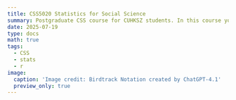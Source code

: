 ```yaml
---
title: CSS5020 Statistics for Social Science
summary: Postgraduate CSS course for CUHKSZ students. In this course you will learn the basics of statistics and how to evaluate them in the context of social science.
date: 2025-07-19
type: docs
math: true
tags:
  - CSS
  - stats
  - r
image:
  caption: 'Image credit: Birdtrack Notation created by ChatGPT-4.1'
  preview_only: true
---
```


